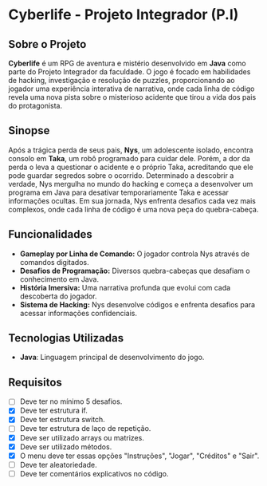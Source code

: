 # Cyberlife - Projeto Integrador (P.I)

## Sobre o Projeto
**Cyberlife** é um RPG de aventura e mistério desenvolvido em **Java** como parte do Projeto Integrador da faculdade. O jogo é focado em habilidades de hacking, investigação e resolução de puzzles, proporcionando ao jogador uma experiência interativa de narrativa, onde cada linha de código revela uma nova pista sobre o misterioso acidente que tirou a vida dos pais do protagonista.

## Sinopse
Após a trágica perda de seus pais, **Nys**, um adolescente isolado, encontra consolo em **Taka**, um robô programado para cuidar dele. Porém, a dor da perda o leva a questionar o acidente e o próprio Taka, acreditando que ele pode guardar segredos sobre o ocorrido. Determinado a descobrir a verdade, Nys mergulha no mundo do hacking e começa a desenvolver um programa em Java para desativar temporariamente Taka e acessar informações ocultas. Em sua jornada, Nys enfrenta desafios cada vez mais complexos, onde cada linha de código é uma nova peça do quebra-cabeça.

## Funcionalidades
- **Gameplay por Linha de Comando:** O jogador controla Nys através de comandos digitados.
- **Desafios de Programação:** Diversos quebra-cabeças que desafiam o conhecimento em Java.
- **História Imersiva:** Uma narrativa profunda que evolui com cada descoberta do jogador.
- **Sistema de Hacking:** Nys desenvolve códigos e enfrenta desafios para acessar informações confidenciais.

## Tecnologias Utilizadas
- **Java**: Linguagem principal de desenvolvimento do jogo.

## Requisitos
- [ ] Deve ter no mínimo 5 desafios. 
- [x] Deve ter estrutura if.
- [x] Deve ter estrutura switch.
- [ ] Deve ter estrutura de laço de repetição.
- [x] Deve ser utilizado arrays ou matrizes.
- [x] Deve ser utilizado métodos.
- [x] O menu deve ter essas opções "Instruções", "Jogar", "Créditos" e "Sair".
- [ ] Deve ter aleatoriedade.
- [ ] Deve ter comentários explicativos no código.